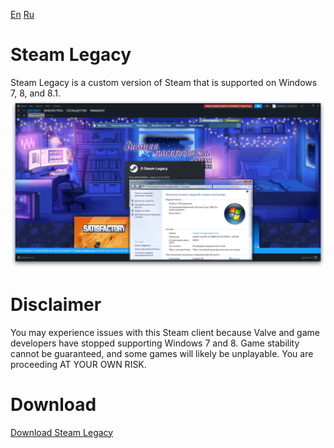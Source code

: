 [En](https://github.com/Parad1st/Steam-Legacy/blob/main/README.md) [Ru](https://github.com/Parad1st/Steam-Legacy/blob/main/README-ru.md)
# Steam Legacy
Steam Legacy is a custom version of Steam that is supported on Windows 7, 8, and 8.1.
![Preview](https://raw.githubusercontent.com/Parad1st/Steam-Legacy/refs/heads/main/GitHub/Images/Preview.png)

# Disclaimer
You may experience issues with this Steam client because Valve and game developers have stopped supporting Windows 7 and 8. Game stability cannot be guaranteed, and some games will likely be unplayable. You are proceeding AT YOUR OWN RISK.

# Download
[Download Steam Legacy](https://github.com/Parad1st/Steam-Legacy/releases)